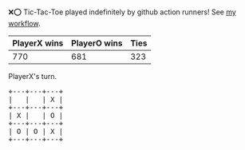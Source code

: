 :x::o: Tic-Tac-Toe played indefinitely by github action runners! See [my workflow](.github/workflows/play.yaml).

|PlayerX wins|PlayerO wins|Ties|
|-|-|-|
|770|681|323|

PlayerX's turn.

<pre>
+---+---+---+
|   |   | X |
+---+---+---+
| X |   | O |
+---+---+---+
| O | O | X |
+---+---+---+
</pre>